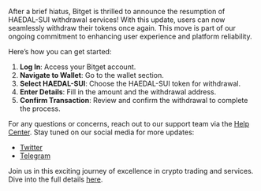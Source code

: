 After a brief hiatus, Bitget is thrilled to announce the resumption of HAEDAL-SUI withdrawal services! With this update, users can now seamlessly withdraw their tokens once again. This move is part of our ongoing commitment to enhancing user experience and platform reliability.

Here’s how you can get started:
1. **Log In**: Access your Bitget account.
2. **Navigate to Wallet**: Go to the wallet section.
3. **Select HAEDAL-SUI**: Choose the HAEDAL-SUI token for withdrawal.
4. **Enter Details**: Fill in the amount and the withdrawal address.
5. **Confirm Transaction**: Review and confirm the withdrawal to complete the process.

For any questions or concerns, reach out to our support team via the [Help Center](https://www.bitget.com/support). Stay tuned on our social media for more updates:
- [Twitter](https://twitter.com/bitgetglobal)
- [Telegram](https://t.me/BitgetENOfficial)

Join us in this exciting journey of excellence in crypto trading and services. Dive into the full details [here](https://chain-base.xyz/bitget-resumes-haedal-sui-network-withdrawal-services).